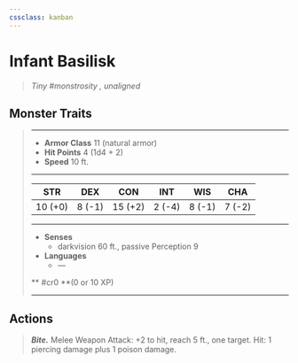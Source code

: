 ```yaml
---
cssclass: kanban
---
```


# Infant Basilisk
>*Tiny #monstrosity , unaligned*
## Monster Traits
>___
>- **Armor Class** 11 (natural armor)
>- **Hit Points** 4 (1d4 + 2)
>- **Speed** 10 ft.
>___
>|STR|DEX|CON|INT|WIS|CHA|
>|:---:|:---:|:---:|:---:|:---:|:---:|
>|10 (+0)|8 (-1)|15 (+2)|2 (-4)|8 (-1)|7 (-2)|
>___
>- **Senses**
>	 - darkvision 60 ft., passive Perception 9
>- **Languages**
>	 - —
>
> ** #cr0 **(0 or 10 XP)
>___
## Actions
>***Bite.*** Melee Weapon Attack: +2 to hit, reach 5 ft., one target. Hit: 1 piercing damage plus 1 poison damage.